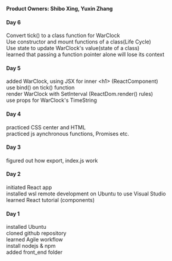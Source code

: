 **Product Owners: Shibo Xing, Yuxin Zhang**

#### Day 6 ####
Convert tick() to a class function for WarClock\
Use constructor and mount functions of a class(Life Cycle)\
Use state to update WarClock's value(state of a class)\
learned that passing a function pointer alone will lose its context

#### Day 5 ####
added WarClock, using JSX for inner \<h1\> (ReactComponent)\
use bind() on tick() function\
render WarClock with SetInterval (ReactDom.render() rules)\
use props for WarClock's TimeString

#### Day 4 ####
practiced CSS center and HTML\
practiced js aynchronous functions, Promises etc.

#### Day 3 ####
figured out how export, index.js work

#### Day 2 ####
initiated React app\
installed wsl remote development on Ubuntu to use Visual Studio\
learned React tutorial (components)

#### Day 1 ####
installed Ubuntu\
cloned github repository\
learned Agile workflow\
install nodejs & npm\
added front\_end folder
